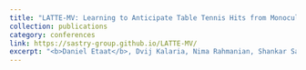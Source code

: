```yaml
---
title: "LATTE-MV: Learning to Anticipate Table Tennis Hits from Monocular Videos"
collection: publications
category: conferences
link: https://sastry-group.github.io/LATTE-MV/
excerpt: "<b>Daniel Etaat</b>, Dvij Kalaria, Nima Rahmanian, Shankar Sastry. (2025). &quot;LATTE-MV: Learning to Anticipate Table Tennis Hits from Monocular Videos.&quot; <i>Conference on Computer Vision and Pattern Recognition (CVPR) 2025</i>."
---
```

